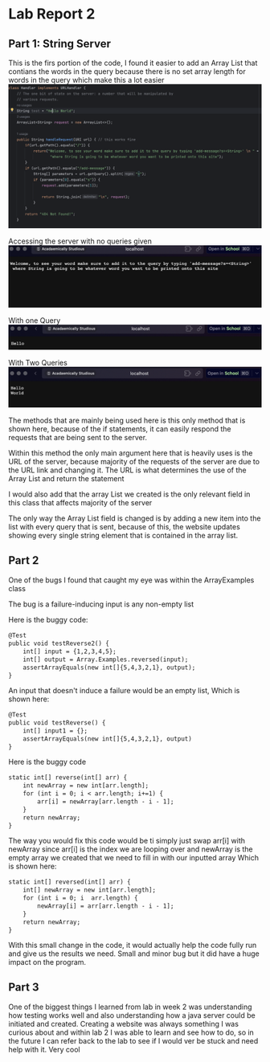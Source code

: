 # Lab Report 2

## Part 1: String Server


This is the firs portion of the code, I found it easier to add an Array List that contians the words in the query because there is no set array length for words in the query which make this a lot easier
![yes](StringServerCode.png)

Accessing the server with no queries given
![work?](WebsiteWithNoQuery.png)

With one Query
![yay](WebSitewithAQuery.png)

With Two Queries
![nay](WithTwoQueries.png)

The methods that are mainly being used here is this only method that is shown here, because of the if statements, it can easily respond the requests that are being sent to the server. 

Within this method the only main argument here that is heavily uses is the URL of the server, because majority of the requests of the server are due to the URL link and changing it. The URL is what determines the use of the Array List and return the statement 

I would also add that the array List we created is the only relevant field in this class that affects majority of the server

The only way the Array List field is changed is by adding a new item into the list with every query that is sent, because of this, the website updates showing every single string element that is contained in the array list.

## Part 2 


One of the bugs I found that caught my eye was within the ArrayExamples class

The bug is a failure-inducing input is any non-empty list

Here is the buggy code:

``` 
@Test
public void testReverse2() { 
    int[] input = {1,2,3,4,5};
    int[] output = Array.Examples.reversed(input);
    assertArrayEquals(new int[]{5,4,3,2,1}, output);
} 
```

An input that doesn't induce a failure  would be an empty list, Which is shown here:

```
@Test 
public void testReverse() { 
    int[] input1 = {};
    assertArrayEquals(new int[]{5,4,3,2,1}, output)
} 
```

Here is the buggy code 

``` 
static int[] reverse(int[] arr) { 
    int newArray = new int[arr.length];
    for (int i = 0; i < arr.length; i+=1) { 
        arr[i] = newArray[arr.length - i - 1];
    }
    return newArray;
}

```
The way you would fix this code would be ti simply just swap arr[i] with newArray since arr[i] is the index we are looping over and newArray is the empty array we created that we need to fill in with our inputted array
Which is shown here: 

```
static int[] reversed(int[] arr) { 
    int[] newArray = new int[arr.length];
    for (int i = 0; i  arr.length) { 
        newArray[i] = arr[arr.length - i - 1];
    }
    return newArray;
}
```

With this small change in the code, it would actually help the code fully run and give us the results we need. Small and minor bug but it did have a huge impact on the program.

## Part 3


One of the biggest things I learned from lab in week 2 was understanding how testing works well and also understanding how a java server could be initiated and created. Creating a website was always something I was curious about and within lab 2 I was able to learn and see how to do, so in the future I can refer back to the lab to see if I would ver be stuck and need help with it. Very cool





